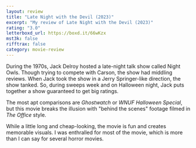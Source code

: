 ```yaml
---
layout: review
title: "Late Night with the Devil (2023)"
excerpt: "My review of Late Night with the Devil (2023)"
rating: "3.0"
letterboxd_url: https://boxd.it/66wKzx
mst3k: false
rifftrax: false
category: movie-review
---
```


During the 1970s, Jack Delroy hosted a late-night talk show called Night Owls. Though trying to compete with Carson, the show had middling reviews. When Jack took the show in a Jerry Springer-like direction, the show tanked. So, during sweeps week and on Halloween night, Jack puts together a show guaranteed to get big ratings.

The most apt comparisons are <i>Ghostwatch</i> or <i>WNUF Halloween Special</i>, but this movie breaks the illusion with "behind the scenes" footage filmed in <i>The Office</i> style.

While a little long and cheap-looking, the movie is fun and creates memorable visuals. I was enthralled for most of the movie, which is more than I can say for several horror movies.
